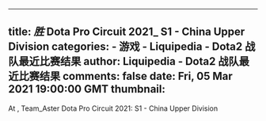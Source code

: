 
---
title: _胜_ Dota Pro Circuit 2021_ S1 - China Upper Division
categories: 
    - 游戏
    - Liquipedia - Dota2 战队最近比赛结果
author: Liquipedia - Dota2 战队最近比赛结果
comments: false
date: Fri, 05 Mar 2021 19:00:00 GMT
thumbnail: 
---

<div>   
At ,  Team_Aster Dota Pro Circuit 2021: S1 - China Upper Division   
</div>
            